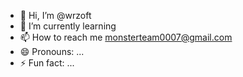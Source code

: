- 👋 Hi, I’m @wrzoft
- 🌱 I’m currently learning
- 📫 How to reach me monsterteam0007@gmail.com 
- 😄 Pronouns: ...
- ⚡ Fun fact: ...

<!---
wrzoft/wrzoft is a ✨ special ✨ repository because its `README.md` (this file) appears on your GitHub profile.
You can click the Preview link to take a look at your changes.
--->
